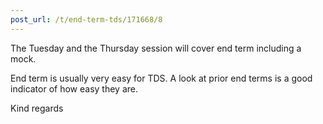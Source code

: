```yaml
---
post_url: /t/end-term-tds/171668/8
---
```

The Tuesday and the Thursday session will cover end term including a mock.

End term is usually very easy for TDS. A look at prior end terms is a good indicator of how easy they are.

Kind regards